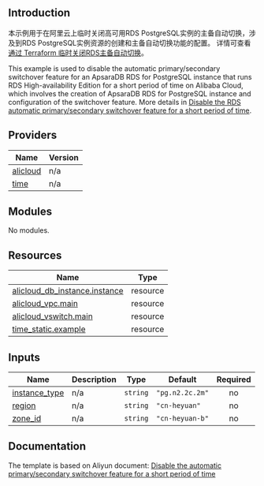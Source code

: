 ## Introduction

<!-- DOCS_DESCRIPTION_CN -->
本示例用于在阿里云上临时关闭高可用RDS PostgreSQL实例的主备自动切换，涉及到RDS PostgreSQL实例资源的创建和主备自动切换功能的配置。
详情可查看[通过 Terraform 临时关闭RDS主备自动切换](http://help.aliyun.com/document_detail/456031.htm)。
<!-- DOCS_DESCRIPTION_CN -->

<!-- DOCS_DESCRIPTION_EN -->
This example is used to disable the automatic primary/secondary switchover feature for an ApsaraDB RDS for PostgreSQL instance that runs RDS High-availability Edition for a short period of time on Alibaba Cloud, which involves the creation of ApsaraDB RDS for PostgreSQL instance and configuration of the switchover feature.
More details in [Disable the RDS automatic primary/secondary switchover feature for a short period of time](http://help.aliyun.com/document_detail/456031.htm).
<!-- DOCS_DESCRIPTION_EN -->

<!-- BEGIN_TF_DOCS -->
## Providers

| Name | Version |
|------|---------|
| <a name="provider_alicloud"></a> [alicloud](#provider\_alicloud) | n/a |
| <a name="provider_time"></a> [time](#provider\_time) | n/a |

## Modules

No modules.

## Resources

| Name | Type |
|------|------|
| [alicloud_db_instance.instance](https://registry.terraform.io/providers/aliyun/alicloud/latest/docs/resources/db_instance) | resource |
| [alicloud_vpc.main](https://registry.terraform.io/providers/aliyun/alicloud/latest/docs/resources/vpc) | resource |
| [alicloud_vswitch.main](https://registry.terraform.io/providers/aliyun/alicloud/latest/docs/resources/vswitch) | resource |
| [time_static.example](https://registry.terraform.io/providers/hashicorp/time/latest/docs/resources/static) | resource |

## Inputs

| Name | Description | Type | Default | Required |
|------|-------------|------|---------|:--------:|
| <a name="input_instance_type"></a> [instance\_type](#input\_instance\_type) | n/a | `string` | `"pg.n2.2c.2m"` | no |
| <a name="input_region"></a> [region](#input\_region) | n/a | `string` | `"cn-heyuan"` | no |
| <a name="input_zone_id"></a> [zone\_id](#input\_zone\_id) | n/a | `string` | `"cn-heyuan-b"` | no |
<!-- END_TF_DOCS -->

## Documentation
<!-- docs-link --> 

The template is based on Aliyun document: [Disable the automatic primary/secondary switchover feature for a short period of time](http://help.aliyun.com/document_detail/456031.htm) 

<!-- docs-link --> 
